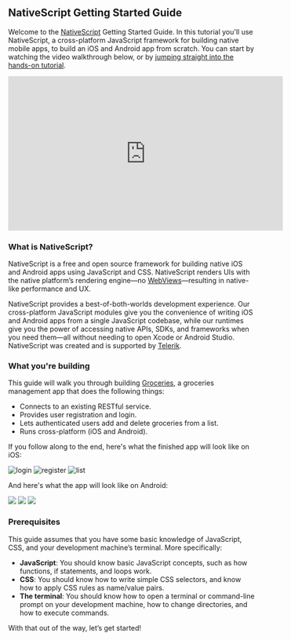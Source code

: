 ## NativeScript Getting Started Guide

Welcome to the [NativeScript](http://www.nativescript.org/) Getting Started Guide. In this tutorial you'll use NativeScript, a cross-platform JavaScript framework for building native mobile apps, to build an iOS and Android app from scratch. You can start by watching the video walkthrough below, or by [jumping straight into the hands-on tutorial](#what-is-nativescript).

<iframe width="560" height="315" src="https://www.youtube.com/embed/N8zsFIVdLwY" frameborder="0" allowfullscreen></iframe>

### What is NativeScript?

NativeScript is a free and open source framework for building native iOS and Android apps using JavaScript and CSS. NativeScript renders UIs with the native platform’s rendering engine—no [WebViews](http://developer.telerik.com/featured/what-is-a-webview/)—resulting in native-like performance and UX.

NativeScript provides a best-of-both-worlds development experience. Our cross-platform JavaScript modules give you the convenience of writing iOS and Android apps from a single JavaScript codebase, while our runtimes give you the power of accessing native APIs, SDKs, and frameworks when you need them—all without needing to open Xcode or Android Studio. NativeScript was created and is supported by [Telerik](http://www.telerik.com/).

### What you're building

This guide will walk you through building [Groceries](https://github.com/NativeScript/sample-Groceries), a groceries management app that does the following things:

- Connects to an existing RESTful service.
- Provides user registration and login.
- Lets authenticated users add and delete groceries from a list.
- Runs cross-platform (iOS and Android).

If you follow along to the end, here's what the finished app will look like on iOS:

![login]({{site.baseurl}}/img/cli-getting-started/chapter0/ios/1.png)
![register]({{site.baseurl}}/img/cli-getting-started/chapter0/ios/2.png)
![list]({{site.baseurl}}/img/cli-getting-started/chapter0/ios/3.png)

And here's what the app will look like on Android:

![]({{site.baseurl}}/img/cli-getting-started/chapter0/android/1.png)
![]({{site.baseurl}}/img/cli-getting-started/chapter0/android/2.png)
![]({{site.baseurl}}/img/cli-getting-started/chapter0/android/3.png)

### Prerequisites

This guide assumes that you have some basic knowledge of JavaScript, CSS, and your development machine’s terminal. More specifically:

* **JavaScript**: You should know basic JavaScript concepts, such as how functions, if statements, and loops work.
* **CSS**: You should know how to write simple CSS selectors, and know how to apply CSS rules as name/value pairs.
* **The terminal**: You should know how to open a terminal or command-line prompt on your development machine, how to change directories, and how to execute commands.

With that out of the way, let’s get started!
